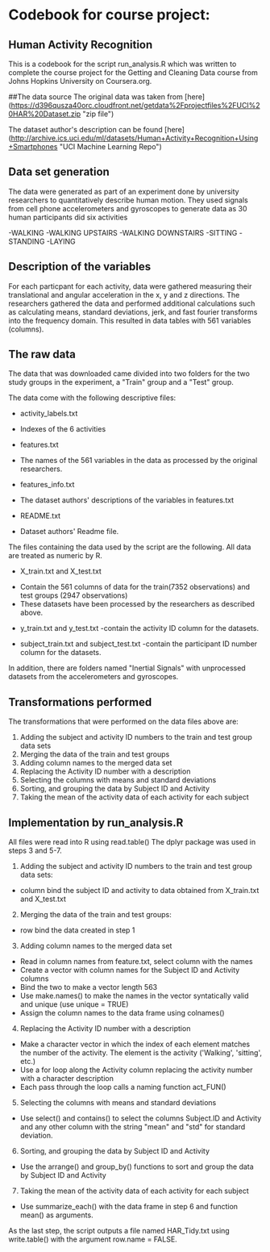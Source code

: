 # Codebook for course project:
## Human Activity Recognition

This is a codebook for the script run_analysis.R which was 
written to complete the course project for the Getting and Cleaning
Data course from Johns Hopkins University on Coursera.org.

##The data source
The original data was taken from [here] (https://d396qusza40orc.cloudfront.net/getdata%2Fprojectfiles%2FUCI%20HAR%20Dataset.zip "zip file")

The dataset author's description can be found [here]
(http://archive.ics.uci.edu/ml/datasets/Human+Activity+Recognition+Using+Smartphones "UCI Machine Learning Repo")

## Data set generation

The data were generated as part of an experiment done by university researchers to quantitatively describe human motion. They used signals from cell phone accelerometers and gyroscopes to generate data as 30 human participants did six activities

-WALKING
-WALKING UPSTAIRS
-WALKING DOWNSTAIRS
-SITTING
-STANDING
-LAYING

## Description of the variables
For each particpant for each activity, data were gathered measuring their translational
and angular acceleration in the x, y and z directions. The researchers gathered the data
and performed additional calculations such as calculating means, standard deviations, jerk, and fast fourier transforms into the frequency domain. This resulted in data tables
with 561 variables (columns).

## The raw data

The data that was downloaded came divided into two folders for the two study groups in the experiment, a "Train" group and a "Test" group.

The data come with the following descriptive files:

* activity_labels.txt 
- Indexes of the 6 activities

* features.txt 
- The names of the 561 variables in the data as processed by the original researchers.

* features_info.txt
- The dataset authors' descriptions of the variables in features.txt

* README.txt
- Dataset authors' Readme file.

The files containing the data used by the script are the following. All data are treated as numeric by R.

* X\_train.txt  and  X\_test.txt 
- Contain the 561 columns of data for
the train(7352 observations) and test groups (2947 observations)
- These datasets have been processed by the researchers as described above.

* y\_train.txt and y\_test.txt
-contain the activity ID column for the datasets.

* subject\_train.txt and subject_test.txt
-contain the participant ID number column for the datasets.

In addition, there are folders named
"Inertial Signals" with unprocessed datasets from the accelerometers and gyroscopes.

## Transformations performed

The transformations that were performed on the data files above are:

1) Adding the subject and activity ID numbers to the train and test group data sets
2) Merging the data of the train and test groups
3) Adding column names to the merged data set
4) Replacing the Activity ID number with a description
5) Selecting the columns with means and standard deviations
6) Sorting, and grouping the data by Subject ID and Activity
7) Taking the mean of the activity data of each activity for each subject 

## Implementation by run_analysis.R

All files were read into R using read.table()
The dplyr package was used in steps 3 and 5-7.

1) Adding the subject and activity ID numbers to the train and test group data sets:
* column bind the subject ID and activity to data obtained from
X\_train.txt  and  X\_test.txt

2) Merging the data of the train and test groups:
* row bind the data created in step 1

3) Adding column names to the merged data set
* Read in column names from feature.txt, select column with the names
* Create a vector with column names for the Subject ID and Activity columns
* Bind the two to make a vector length 563
* Use make.names() to make the names in the vector syntatically valid and unique (use unique = TRUE)
* Assign the column names to the data frame using colnames()

4) Replacing the Activity ID number with a description
* Make a character vector in which the index of each element matches the number of the activity. The element is the activity ('Walking', 'sitting', etc.)
* Use a for loop along the Activity column replacing the activity number with a character description
* Each pass through the loop calls a naming function act_FUN()

5) Selecting the columns with means and standard deviations
* Use select() and contains() to select the columns Subject.ID and Activity and any other column with the string "mean" and "std" for standard deviation.

6) Sorting, and grouping the data by Subject ID and Activity
* Use the arrange() and group_by() functions to sort and group the data by Subject ID and Activity

7) Taking the mean of the activity data of each activity for each subject 
* Use summarize_each() with the data frame in step 6 and function mean() as arguments.

As the last step, the script outputs a file named HAR_Tidy.txt using write.table() with
the argument row.name = FALSE.
